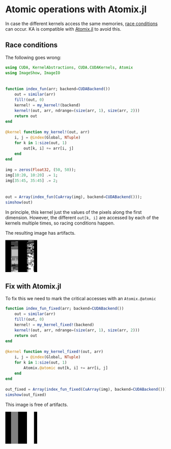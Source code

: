# Atomic operations with Atomix.jl

In case the different kernels access the same memories, [race conditions](https://en.wikipedia.org/wiki/Race_condition) can occur.
KA is compatible with [Atomix.jl](https://github.com/JuliaConcurrent/Atomix.jl) to avoid this.

## Race conditions

The following goes wrong:
```julia
using CUDA, KernelAbstractions, CUDA.CUDAKernels, Atomix
using ImageShow, ImageIO


function index_fun(arr; backend=CUDABackend())
	out = similar(arr)
	fill!(out, 0)
	kernel! = my_kernel!(backend)
	kernel!(out, arr, ndrange=(size(arr, 1), size(arr, 2)))
	return out
end

@kernel function my_kernel!(out, arr)
	i, j = @index(Global, NTuple)
	for k in 1:size(out, 1)
		out[k, i] += arr[i, j]
	end
end

img = zeros(Float32, (50, 50));
img[10:20, 10:20] .= 1;
img[35:45, 35:45] .= 2;


out = Array(index_fun(CuArray(img), backend=CUDABackend()));
simshow(out)
```
In principle, this kernel just the values of the pixels along the first dimension. 
However, the different `out[k, i]` are accessed by each of the kernels multiple times, so racing conditions happen.

The resulting image has artifacts.

![Resulting Image has artifacts](../assets/atomix_broken.png)


## Fix with Atomix.jl
To fix this we need to mark the critical accesses with an `Atomix.@atomic`
```julia
function index_fun_fixed(arr; backend=CUDABackend())
	out = similar(arr)
	fill!(out, 0)
	kernel! = my_kernel_fixed!(backend)
	kernel!(out, arr, ndrange=(size(arr, 1), size(arr, 2)))
	return out
end

@kernel function my_kernel_fixed!(out, arr)
	i, j = @index(Global, NTuple)
	for k in 1:size(out, 1)
		Atomix.@atomic out[k, i] += arr[i, j]
	end
end

out_fixed = Array(index_fun_fixed(CuArray(img), backend=CUDABackend()));
simshow(out_fixed)
```
This image is free of artifacts.

![Resulting image is correct.](../assets/atomix_correct.png)
